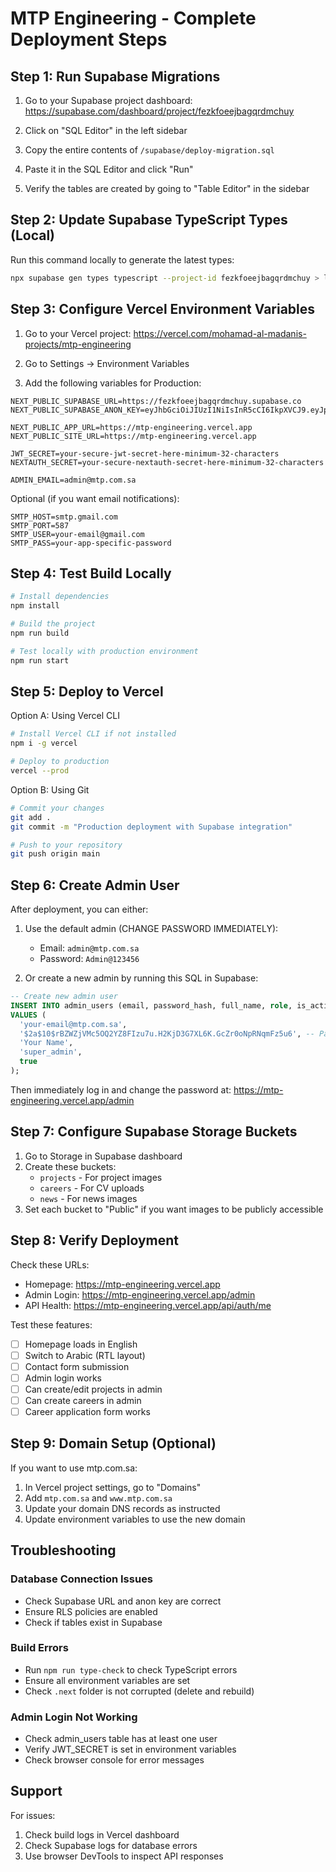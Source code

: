 # MTP Engineering - Complete Deployment Steps

## Step 1: Run Supabase Migrations

1. Go to your Supabase project dashboard: https://supabase.com/dashboard/project/fezkfoeejbagqrdmchuy

2. Click on "SQL Editor" in the left sidebar

3. Copy the entire contents of `/supabase/deploy-migration.sql`

4. Paste it in the SQL Editor and click "Run"

5. Verify the tables are created by going to "Table Editor" in the sidebar

## Step 2: Update Supabase TypeScript Types (Local)

Run this command locally to generate the latest types:

```bash
npx supabase gen types typescript --project-id fezkfoeejbagqrdmchuy > lib/types/database.ts
```

## Step 3: Configure Vercel Environment Variables

1. Go to your Vercel project: https://vercel.com/mohamad-al-madanis-projects/mtp-engineering

2. Go to Settings → Environment Variables

3. Add the following variables for Production:

```
NEXT_PUBLIC_SUPABASE_URL=https://fezkfoeejbagqrdmchuy.supabase.co
NEXT_PUBLIC_SUPABASE_ANON_KEY=eyJhbGciOiJIUzI1NiIsInR5cCI6IkpXVCJ9.eyJpc3MiOiJzdXBhYmFzZSIsInJlZiI6ImZlemtmb2VlamJhZ3FyZG1jaHV5Iiwicm9sZSI6ImFub24iLCJpYXQiOjE3NTg0NzE0NTMsImV4cCI6MjA3NDA0NzQ1M30.LTPwNGkQFfWq4Tu9VzvVhQ9bXTSciBTkZRGB7StiT5c

NEXT_PUBLIC_APP_URL=https://mtp-engineering.vercel.app
NEXT_PUBLIC_SITE_URL=https://mtp-engineering.vercel.app

JWT_SECRET=your-secure-jwt-secret-here-minimum-32-characters
NEXTAUTH_SECRET=your-secure-nextauth-secret-here-minimum-32-characters

ADMIN_EMAIL=admin@mtp.com.sa
```

Optional (if you want email notifications):
```
SMTP_HOST=smtp.gmail.com
SMTP_PORT=587
SMTP_USER=your-email@gmail.com
SMTP_PASS=your-app-specific-password
```

## Step 4: Test Build Locally

```bash
# Install dependencies
npm install

# Build the project
npm run build

# Test locally with production environment
npm run start
```

## Step 5: Deploy to Vercel

Option A: Using Vercel CLI
```bash
# Install Vercel CLI if not installed
npm i -g vercel

# Deploy to production
vercel --prod
```

Option B: Using Git
```bash
# Commit your changes
git add .
git commit -m "Production deployment with Supabase integration"

# Push to your repository
git push origin main
```

## Step 6: Create Admin User

After deployment, you can either:

1. Use the default admin (CHANGE PASSWORD IMMEDIATELY):
   - Email: `admin@mtp.com.sa`
   - Password: `Admin@123456`

2. Or create a new admin by running this SQL in Supabase:

```sql
-- Create new admin user
INSERT INTO admin_users (email, password_hash, full_name, role, is_active)
VALUES (
  'your-email@mtp.com.sa',
  '$2a$10$rBZWZjVMc5OQ2YZ8FIzu7u.H2KjD3G7XL6K.GcZr0oNpRNqmFz5u6', -- Password: Admin@123456
  'Your Name',
  'super_admin',
  true
);
```

Then immediately log in and change the password at: https://mtp-engineering.vercel.app/admin

## Step 7: Configure Supabase Storage Buckets

1. Go to Storage in Supabase dashboard
2. Create these buckets:
   - `projects` - For project images
   - `careers` - For CV uploads
   - `news` - For news images
3. Set each bucket to "Public" if you want images to be publicly accessible

## Step 8: Verify Deployment

Check these URLs:
- Homepage: https://mtp-engineering.vercel.app
- Admin Login: https://mtp-engineering.vercel.app/admin
- API Health: https://mtp-engineering.vercel.app/api/auth/me

Test these features:
- [ ] Homepage loads in English
- [ ] Switch to Arabic (RTL layout)
- [ ] Contact form submission
- [ ] Admin login works
- [ ] Can create/edit projects in admin
- [ ] Can create careers in admin
- [ ] Career application form works

## Step 9: Domain Setup (Optional)

If you want to use mtp.com.sa:

1. In Vercel project settings, go to "Domains"
2. Add `mtp.com.sa` and `www.mtp.com.sa`
3. Update your domain DNS records as instructed
4. Update environment variables to use the new domain

## Troubleshooting

### Database Connection Issues
- Check Supabase URL and anon key are correct
- Ensure RLS policies are enabled
- Check if tables exist in Supabase

### Build Errors
- Run `npm run type-check` to check TypeScript errors
- Ensure all environment variables are set
- Check `.next` folder is not corrupted (delete and rebuild)

### Admin Login Not Working
- Check admin_users table has at least one user
- Verify JWT_SECRET is set in environment variables
- Check browser console for error messages

## Support

For issues:
1. Check build logs in Vercel dashboard
2. Check Supabase logs for database errors
3. Use browser DevTools to inspect API responses